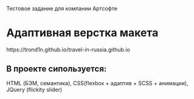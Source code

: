 # 
Тестовое задание для компании Артсофте
<h1>Адаптивная верстка макета</h1>
https://trond1n.github.io/travel-in-russia.github.io

<h2>В проекте сипользуется:</h2>
<p>HTML (БЭМ, семантика), CSS(flexbox + адаптив + SCSS + анимации), JQuery (flickity slider)</p>
